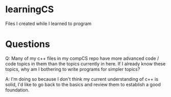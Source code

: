 # learningCS
Files I created while I learned to program

# Questions
Q: Many of my c++ files in my compCS repo have more advanced code / code topics in them than the topics currently in here. If I already know these topics, why am I bothering to write programs for simpler topics? 

A: I'm doing so because I don't think my current understanding of c++ is solid, I'd like to go back to the basics and review them to establish a good foundation. 
